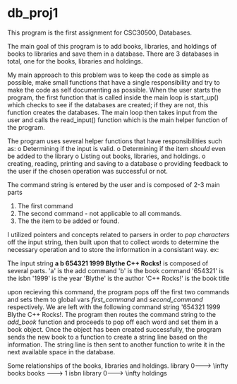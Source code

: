 # db_proj1

This program is the first assignment for CSC30500, Databases. 

The main goal of this program is to add books, libraries, and holdings of books to libraries and save them in a database. 
There are 3 databases in total, one for the books, libraries and holdings. 

My main approach to this problem was to keep the code as simple as possible, make small functions that have a single responsibility and try to make the code as self documenting as possible. When the user starts the program, the first function that is called inside the main loop is start_up() which checks to see if the databases are created; if they are not, this function creates the databases. The main loop then takes input from the user and calls the read_input() function which is the main helper function of the program. 

The program uses several helper functions that have responsibilities such as:
o Determining if the input is valid. 
o Determining if the item _should_ even be added to the library 
o Listing out books, libraries, and holdings. 
o creating, reading, printing and saving to a database
o providing feedback to the user if the chosen operation was successful or not. 

The command string is entered by the user and is composed of 2-3 main parts
1) The first command
2) The second command -  not applicable to all commands. 
3) The the item to be added or found. 

I utilized pointers and concepts related to parsers in order to _pop characters_ off the input string, then built upon that to collect words to determine the necessary operation and to store the information in a consistant way. ex:

The input string **a b 654321 1999 Blythe C++ Rocks!** is composed of several parts. 
'a' is the add command
'b' is the book command
'654321' is the isbn
'1999' is the year
'Blythe' is the author
'C++ Rocks!' is the book title

upon recieving this command, the program pops off the first two commands and sets them to global vars _first_command_ and _second_command_ respectively. We are left with the following command string '654321 1999 Blythe C++ Rocks!. The program then routes the command string to the _add_book_ function and proceeds to pop off each word and set them in a book object. Once the object has been created successfully, the program sends the new book to a function to create a string line based on the information. The string line is then sent to another function to write it in the next available space in the database. 

Some relationships of the books, libraries and holdings. 
library 0---> \infty books
books ---> 1 isbn
library 0---> \infty holdings
